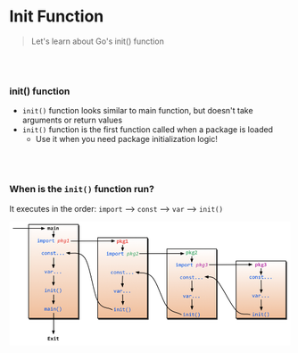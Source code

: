 # Init Function

> Let's learn about Go's init() function

<br>

<br>

### init() function

- `init()` function looks similar to main function, but doesn't take arguments or return values
- `init()` function is the first function called when a package is loaded
  - Use it when you need package initialization logic!

<br>

<br>

### When is the `init()` function run?

It executes in the order: `import` --> `const` --> `var` --> `init()`

![](../../../kor/images/go_init_function.png) 
